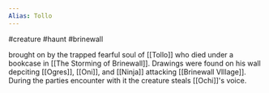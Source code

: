 ```yaml
---
Alias: Tollo
---
```


#creature #haunt #brinewall 

brought on by the trapped fearful soul of [[Tollo]] who died under a bookcase in [[The Storming of Brinewall]]. Drawings were found on his wall depciting [[Ogres]], [[Oni]], and [[Ninja]] attacking [[Brinewall VIllage]]. During the parties encounter with it the creature steals [[Ochi]]'s voice. 